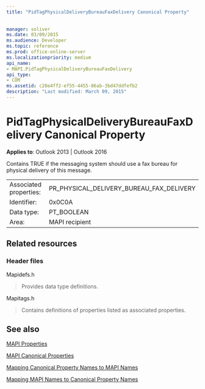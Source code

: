 ```yaml
---
title: "PidTagPhysicalDeliveryBureauFaxDelivery Canonical Property"
 
 
manager: soliver
ms.date: 03/09/2015
ms.audience: Developer
ms.topic: reference
ms.prod: office-online-server
ms.localizationpriority: medium
api_name:
- MAPI.PidTagPhysicalDeliveryBureauFaxDelivery
api_type:
- COM
ms.assetid: c20e4ff2-ef55-4455-86ab-3bd47ddfefb2
description: "Last modified: March 09, 2015"
---
```


# PidTagPhysicalDeliveryBureauFaxDelivery Canonical Property

  
  
**Applies to**: Outlook 2013 | Outlook 2016 
  
Contains TRUE if the messaging system should use a fax bureau for physical delivery of this message.
  
|||
|:-----|:-----|
|Associated properties:  <br/> |PR_PHYSICAL_DELIVERY_BUREAU_FAX_DELIVERY  <br/> |
|Identifier:  <br/> |0x0C0A  <br/> |
|Data type:  <br/> |PT_BOOLEAN  <br/> |
|Area:  <br/> |MAPI recipient  <br/> |
   
## Related resources

### Header files

Mapidefs.h
  
> Provides data type definitions.
    
Mapitags.h
  
> Contains definitions of properties listed as associated properties.
    
## See also



[MAPI Properties](mapi-properties.md)
  
[MAPI Canonical Properties](mapi-canonical-properties.md)
  
[Mapping Canonical Property Names to MAPI Names](mapping-canonical-property-names-to-mapi-names.md)
  
[Mapping MAPI Names to Canonical Property Names](mapping-mapi-names-to-canonical-property-names.md)


